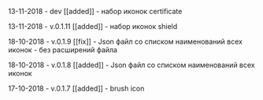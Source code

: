 13-11-2018 - dev
[[added]] - набор иконок certificate

13-11-2018 - v.0.1.11
[[added]] - набор иконок shield

18-10-2018 - v.0.1.9
[[fix]] - Json файл со списком наименований всех иконок - без расширений файла

18-10-2018 - v.0.1.8
[[added]] - Json файл со списком наименований всех иконок

17-10-2018 - v.0.1.7
[[added]] - brush icon
